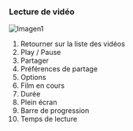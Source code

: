 ### Lecture de vidéo

![Imagen1](http://static.energysistem.com/images/manuals/42499/56dd9ec82ccfd.jpg)

1. Retourner sur la liste des vidéos
2. Play / Pause
3. Partager
4. Préférences de partage
5. Options
6. Film en cours
7. Durée
8. Plein écran
9. Barre de progression
10. Temps de lecture

